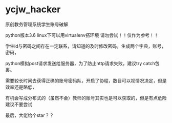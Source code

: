 # ycjw_hacker
原创教务管理系统学生账号破解

python版本3.6 linux下可以用virtualenv搭环境
请勿尝试！！仅作为参考！！

学生id与密码之间存在一定联系，请知道的及时修改密码，生成两个字典，账号，密码，

python模拟post请求发送给服务器，为了防止http请求失败，建议try catch包裹。

需要较长时间去获得正确的账号密码队，开启了协程，数目可以视情况决定，但是效率还是略低，

有机会写成分布式的（虽然不会）教师的账号其实也是可以获取的，但是有点危险建议不要尝试

最后，大佬给个star？？
